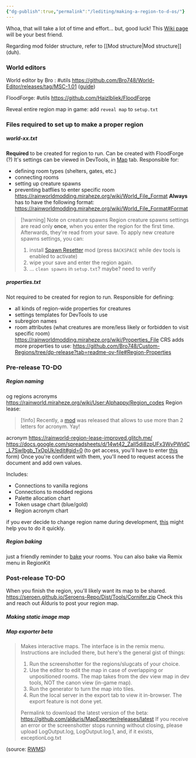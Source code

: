 ```yaml
---
{"dg-publish":true,"permalink":"/lediting/making-a-region-to-d-os/"}
---
```


Whoa, that will take a lot of time and effort... but, good luck! 
This [Wiki page](https://rainworldmodding.miraheze.org/wiki/Creating_A_Region) will be your best friend.

Regarding mod folder structure, refer to [[Mod structure\|Mod structure]] (duh).

### World editors
World editor by Bro : #utils 
https://github.com/Bro748/World-Editor/releases/tag/MSC-1.01 ([guide](https://www.youtube.com/watch?v=MgeEBM9EKS4))

FloodForge: #utils
https://github.com/Haizlbliek/FloodForge

Reveal entire region map in game: add `reveal map` to `setup.txt`
### Files required to set up to make a proper region

##### world-xx.txt
**Required** to be created for region to run.
Can be created with FloodForge (?)
It's settings can be viewed in DevTools, in [Map](https://rainworldmodding.miraheze.org/wiki/Dev_Tools#tabber-tabpanel-Map-0) tab.
Responsible for:
- defining room types (shelters, gates, etc.)
- connecting rooms
- setting up creature spawns
- preventing batflies to enter specific room
https://rainworldmodding.miraheze.org/wiki/World_File_Format
**Always** has to have the following format:
https://rainworldmodding.miraheze.org/wiki/World_File_Format#Format

> [!warning] Note on creature spawns
> Region creature spawns settings are read only **once**, when you enter the region for the first time. Afterwards, they're read from your save. 
> To apply new creature spawns settings, you can:
> 1) install [Spawn Resetter](https://steamcommunity.com/sharedfiles/filedetails/?id=3232143310) mod (press `BACKSPACE` while dev tools is enabled to activate) 
> 2) wipe your save and enter the region again.  
> 3) ... `clean spawns` in `setup.txt`? maybe? need to verify
##### properties.txt
Not required to be created for region to run.
Responsible for defining:
- all kinds of region-wide properties for creatures
- settings templates for DevTools to use
- subregion names
- room attributes (what creatures are more/less likely or forbidden to visit specific room)
https://rainworldmodding.miraheze.org/wiki/Properties_File
CRS adds more properties to use:
https://github.com/Bro748/Custom-Regions/tree/dp-release?tab=readme-ov-file#Region-Properties

### Pre-release TO-DO
##### Region naming
og regions acronyms
https://rainworld.miraheze.org/wiki/User:Alphappy/Region_codes
Region lease: 

> [!info] Recently, a [mod](https://steamcommunity.com/sharedfiles/filedetails/?id=3412393061) was released that allows to use more than 2 letters for acronym. Yay!

acronym
https://rainworld-region-lease-improved.glitch.me/
https://docs.google.com/spreadsheets/d/14wt42_ZalI5di8zpUFx3WvPWldC_L7SwIbgb_TxOpUk/edit#gid=0 (to get access, you'll have to enter [this](https://forms.gle/gdaGmLJuBJb4LvMS7) form)
Once you're confident with them, you'll need to request access the document and add own values. 

Includes:
- Connections to vanilla regions
- Connections to modded regions
- Palette allocation chart
- Token usage chart (blue/gold)
- Region acronym chart

if you ever decide to change region name during development, [this](https://github.com/glebi574/rw-fix-region-acronyms) might help you to do it quickly.

##### Region baking
just a friendly reminder to [bake](https://rainworldmodding.miraheze.org/wiki/Creating_A_Region#Baking) your rooms.
You can also bake via Remix menu in RegionKit

### Post-release TO-DO
When you finish the region, you'll likely want its map to be shared.
https://seroen.github.io/Seroens-Repo/Dist/Tools/Cornifer.zip
Check this and reach out Alduris to post your region map. 

##### Making static image map


##### Map exporter beta
> Makes interactive maps. The interface is in the remix menu. Instructions are included there, but here's the general gist of things:
> 1. Run the screenshotter for the regions/slugcats of your choice.
> 2. Use the editor to edit the map in case of overlapping or unpositioned rooms. The map takes from the dev view map in dev tools, NOT the canon view (in-game map).
> 3. Run the generator to turn the map into tiles.
> 4. Run the local server in the export tab to view it in-browser. The export feature is not done yet.
> 
> Permalink to download the latest version of the beta: https://github.com/alduris/MapExporter/releases/latest
> If you receive an error or the screenshotter stops running without closing, please upload LogOutput.log, LogOutput.log.1, and, if it exists, exceptionLog.txt

(source: [RWMS](https://discord.com/channels/1237826015829557400/1273913033831350296/1273913775732555816))
